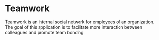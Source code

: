 # Teamwork
Teamwork is an ​internal social network for employees of an organization. The goal of this
application is to facilitate more interaction between colleagues and promote team bonding
